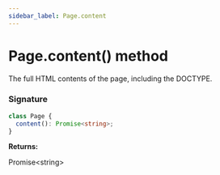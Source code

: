 ```yaml
---
sidebar_label: Page.content
---
```


# Page.content() method

The full HTML contents of the page, including the DOCTYPE.

### Signature

```typescript
class Page {
  content(): Promise<string>;
}
```

**Returns:**

Promise&lt;string&gt;
